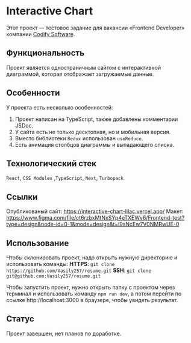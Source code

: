 # Interactive Chart
Этот проект — тестовое задание для вакансии «Frontend Developer» компании [Codify Software](https://codify.software/).

## Функциональность
Проект является одностраничным cайтом с интерактивной диаграммой, которая отображает загружаемые данные.

## Особенности
У проекта есть несколько особенностей:
1. Проект написан на TypeScript, также добавлены комментарии JSDoc.
2. У сайта есть не только десктопная, но и мобильная версия.
3. Вместо библиотеки `Redux` использован `useReduce`.
4. Есть анимация столбцов диаграммы и выпадающего списка.

## Технологический стек
`React`, `CSS Modules` ,`TypeScript`, `Next`, `Turbopack`

## Ссылки
Опубликованый сайт: https://interactive-chart-lilac.vercel.app/
Макет: https://www.figma.com/file/ct6rzbxMtNxSYp4eTXEWv6/Frontend-test?type=design&node-id=0-1&mode=design&t=i9sNcEw7V0NMRwUE-0

## Использование
Чтобы склонировать проект, надо открыть нужную директорию и использовать команды:
**HTTPS**: `git clone https://github.com/Vasily257/resume.git`
**SSH**: `git clone git@github.com:Vasily257/resume.git`

Чтобы запустить проект, нужно открыть папку с проектом через терминал и использовать команду `npm run dev`,
а потом перейти по ссылке http://localhost:3000 в браузере, чтобы увидеть результат.

## Статус
Проект завершен, нет планов по доработке.
